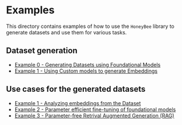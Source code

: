 # Examples

This directory contains examples of how to use the `HoneyBee` library to generate datasets and use them for various tasks.

## Dataset generation

- [Example 0 - Generating Datasets using Foundational Models]()
- [Example 1 - Using Custom models to generate Embeddings]()


## Use cases for the generated datasets
- [Example 1 - Analyzing embeddings from the Dataset]()
- [Example 2 - Parameter efficient fine-tuning of foundational models]()
- [Example 3 - Parameter-free Retrival Augmented Generation (RAG)]()
